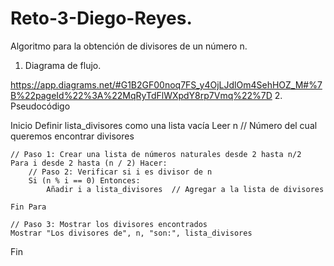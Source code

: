 # Reto-3-Diego-Reyes.
Algoritmo para la obtención de divisores de un número n.
1. Diagrama de flujo.

https://app.diagrams.net/#G1B2GF00noq7FS_y4OjLJdlOm4SehHOZ_M#%7B%22pageId%22%3A%22MqRyTdFlWXpdY8rp7Vmq%22%7D
2. Pseudocódigo


Inicio
    Definir lista_divisores como una lista vacía
    Leer n  // Número del cual queremos encontrar divisores

    // Paso 1: Crear una lista de números naturales desde 2 hasta n/2
    Para i desde 2 hasta (n / 2) Hacer:
        // Paso 2: Verificar si i es divisor de n
        Si (n % i == 0) Entonces:
            Añadir i a lista_divisores  // Agregar a la lista de divisores

    Fin Para

    // Paso 3: Mostrar los divisores encontrados
    Mostrar "Los divisores de", n, "son:", lista_divisores
Fin
